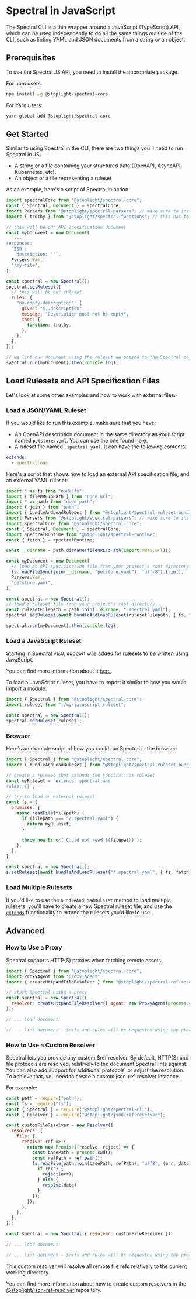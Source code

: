 # Spectral in JavaScript

The Spectral CLI is a thin wrapper around a JavaScript (TypeScript) API, which can be used independently to do all the same things outside of the CLI, such as linting YAML and JSON documents from a string or an object.

## Prerequisites

To use the Spectral JS API, you need to install the appropriate package.

For npm users:

```bash
npm install -g @stoplight/spectral-core
```

For Yarn users:

```bash
yarn global add @stoplight/spectral-core
```

## Get Started

Similar to using Spectral in the CLI, there are two things you'll need to run Spectral in JS:

- A string or a file containing your structured data (OpenAPI, AsyncAPI, Kubernetes, etc).
- An object or a file representing a ruleset

As an example, here's a script of Spectral in action:

```js title="example-1.mjs" lineNumbers
import spectralCore from "@stoplight/spectral-core";
const { Spectral, Document } = spectralCore;
import Parsers from "@stoplight/spectral-parsers"; // make sure to install the package if you intend to use default parsers!
import { truthy } from "@stoplight/spectral-functions"; // this has to be installed as well

// this will be our API specification document
const myDocument = new Document(
  `---
responses:
  '200':
    description: ''`,
  Parsers.Yaml,
  "/my-file",
);

const spectral = new Spectral();
spectral.setRuleset({
  // this will be our ruleset
  rules: {
    "no-empty-description": {
      given: "$..description",
      message: "Description must not be empty",
      then: {
        function: truthy,
      },
    },
  },
});

// we lint our document using the ruleset we passed to the Spectral object
spectral.run(myDocument).then(console.log);
```

## Load Rulesets and API Specification Files

Let's look at some other examples and how to work with external files.

### Load a JSON/YAML Ruleset

If you would like to run this example, make sure that you have:

- An OpenAPI description document in the same directory as your script named `petstore.yaml`. You can use the one found [here](https://github.com/OAI/OpenAPI-Specification/blob/main/examples/v3.0/petstore.yaml).
- A ruleset file named `.spectral.yaml`. It can have the following contents:

```yaml
extends:
  - spectral:oas
```

Here's a script that shows how to load an external API specification file, and an external YAML ruleset:

```js title="example-2.mjs" lineNumbers
import * as fs from "node:fs";
import { fileURLToPath } from "node:url";
import * as path from "node:path";
import { join } from "path";
import { bundleAndLoadRuleset } from "@stoplight/spectral-ruleset-bundler/with-loader";
import Parsers from "@stoplight/spectral-parsers"; // make sure to install the package if you intend to use default parsers!
import spectralCore from "@stoplight/spectral-core";
const { Spectral, Document } = spectralCore;
import spectralRuntime from "@stoplight/spectral-runtime";
const { fetch } = spectralRuntime;

const __dirname = path.dirname(fileURLToPath(import.meta.url));

const myDocument = new Document(
  // load an API specification file from your project's root directory. You can use the petstore.yaml example from here: https://github.com/OAI/OpenAPI-Specification/blob/main/examples/v3.0/petstore.yaml
  fs.readFileSync(join(__dirname, "petstore.yaml"), "utf-8").trim(),
  Parsers.Yaml,
  "petstore.yaml",
);

const spectral = new Spectral();
// load a ruleset file from your project's root directory.
const rulesetFilepath = path.join(__dirname, ".spectral.yaml");
spectral.setRuleset(await bundleAndLoadRuleset(rulesetFilepath, { fs, fetch }));

spectral.run(myDocument).then(console.log);
```

### Load a JavaScript Ruleset

Starting in Spectral v6.0, support was added for rulesets to be written using JavaScript.

You can find more information about it [here](./4-custom-rulesets.md#alternative-js-ruleset-format).

To load a JavaScript ruleset, you have to import it similar to how you would import a module:

```js lineNumbers
import { Spectral } from "@stoplight/spectral-core";
import ruleset from "./my-javascript-ruleset";

const spectral = new Spectral();
spectral.setRuleset(ruleset);
```

### Browser

Here's an example script of how you could run Spectral in the browser:

```js title="example-3.mjs" lineNumbers
import { Spectral } from "@stoplight/spectral-core";
import { bundleAndLoadRuleset } from "@stoplight/spectral-ruleset-bundler/with-loader";

// create a ruleset that extends the spectral:oas ruleset
const myRuleset = `extends: spectral:oas
rules: {}`;

// try to load an external ruleset
const fs = {
  promises: {
    async readFile(filepath) {
      if (filepath === "/.spectral.yaml") {
        return myRuleset;
      }

      throw new Error(`Could not read ${filepath}`);
    },
  },
};

const spectral = new Spectral();
s.setRuleset(await bundleAndLoadRuleset("/.spectral.yaml", { fs, fetch }));
```

### Load Multiple Rulesets

If you'd like to use the `bundleAndLoadRuleset` method to load multiple rulesets, you'll have to create a new Spectral ruleset file, and use the [`extends`](../getting-started/3-rulesets.md#extending-rulesets) functionality to extend the rulesets you'd like to use.

## Advanced

### How to Use a Proxy

Spectral supports HTTP(S) proxies when fetching remote assets:

```js title="example-4.mjs" lineNumbers
import { Spectral } from "@stoplight/spectral-core";
import ProxyAgent from "proxy-agent";
import { createHttpAndFileResolver } from "@stoplight/spectral-ref-resolver";

// start Spectral using a proxy
const spectral = new Spectral({
  resolver: createHttpAndFileResolver({ agent: new ProxyAgent(process.env.PROXY) }),
});

// ... load document

// ... lint document - $refs and rules will be requested using the proxy
```

### How to Use a Custom Resolver

Spectral lets you provide any custom \$ref resolver. By default, HTTP(S) and file protocols are resolved, relatively to
the document Spectral lints against. You can also add support for additional protocols, or adjust the resolution. To achieve that, you need to create a custom json-ref-resolver instance.

For example:

```js title="example-5.cjs" lineNumbers
const path = require("path");
const fs = require("fs");
const { Spectral } = require("@stoplight/spectral-cli");
const { Resolver } = require("@stoplight/json-ref-resolver");

const customFileResolver = new Resolver({
  resolvers: {
    file: {
      resolve: ref => {
        return new Promise((resolve, reject) => {
          const basePath = process.cwd();
          const refPath = ref.path();
          fs.readFile(path.join(basePath, refPath), "utf8", (err, data) => {
            if (err) {
              reject(err);
            } else {
              resolve(data);
            }
          });
        });
      },
    },
  },
});

const spectral = new Spectral({ resolver: customFileResolver });

// ... load document

// ... lint document - $refs and rules will be requested using the proxy
```

This custom resolver will resolve all remote file refs relatively to the current working directory.

You can find more information about how to create custom resolvers in
the [@stoplight/json-ref-resolver](https://github.com/stoplightio/json-ref-resolver) repository.
